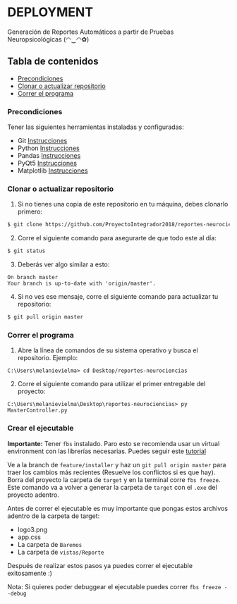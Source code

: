 # DEPLOYMENT

Generación de Reportes Automáticos a partir de Pruebas Neuropsicológicas (◠‿◠✿)

## Tabla de contenidos

- [Precondiciones](#precondiciones)
- [Clonar o actualizar repositorio](#clonar-o-actualizar-repositorio)
- [Correr el programa](#correr-el-programa)

### Precondiciones

Tener las siguientes herramientas instaladas y configuradas:

- Git [Instrucciones](https://git-scm.com/book/en/v2/Getting-Started-Installing-Git)
- Python [Instrucciones](https://www.python.org/downloads/)
- Pandas [Instrucciones](https://pandas.pydata.org/pandas-docs/version/0.23.3/install.html)
- PyQt5 [Instrucciones](https://pypi.org/project/PyQt5/)
- Matplotlib [Instrucciones](https://matplotlib.org/3.1.1/users/installing.html)

### Clonar o actualizar repositorio

1. Si no tienes una copia de este repositorio en tu máquina, debes clonarlo primero:

```bash
$ git clone https://github.com/ProyectoIntegrador2018/reportes-neurociencias.git
```

2. Corre el siguiente comando para asegurarte de que todo este al día:

```bash
$ git status
```

3. Deberás ver algo similar a esto:

```
On branch master
Your branch is up-to-date with 'origin/master'.
```

4. Si no ves ese mensaje, corre el siguiente comando para actualizar tu repositorio:

```bash
$ git pull origin master
```

### Correr el programa

1. Abre la línea de comandos de su sistema operativo y busca el repositorio. Ejemplo:

```
C:\Users\melanievielma> cd Desktop/reportes-neurociencias
```

2. Corre el siguiente comando para utilizar el primer entregable del proyecto:

```
C:\Users\melanievielma\Desktop\reportes-neurociencias> py MasterController.py
```

### Crear el ejecutable

**Importante:**
Tener `fbs` instalado. Paro esto se recomienda usar un virtual environment con las librerías necesarias. Puedes seguir este [tutorial](https://github.com/mherrmann/fbs-tutorial)

Ve a la branch de `feature/installer` y haz un `git pull origin master` para traer los cambios más recientes (Resuelve los conflictos si es que hay). Borra del proyecto la carpeta de `target` y en la terminal corre `fbs freeze`. Este comando va a volver a generar la carpeta de `target` con el `.exe` del proyecto adentro.

Antes de correr el ejecutable es muy importante que pongas estos archivos adentro de la carpeta de target:

- logo3.png
- app.css
- La carpeta de `Baremos`
- La carpeta de `vistas/Reporte`

Después de realizar estos pasos ya puedes correr el ejecutable exitosamente :)

Nota: Si quieres poder debuggear el ejecutable puedes correr `fbs freeze --debug`
